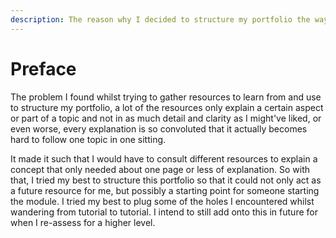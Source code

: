 ```yaml
---
description: The reason why I decided to structure my portfolio the way that I did.
---
```


# Preface

The problem I found whilst trying to gather resources to learn from and use to structure my portfolio, a lot of the resources only explain a certain aspect or part of a topic and not in as much detail and clarity as I might've liked, or even worse, every explanation is so convoluted that it actually becomes hard to follow one topic in one sitting.&#x20;

It made it such that I would have to consult different resources to explain a concept that only needed about one page or less of explanation. So with that, I tried my best to structure this portfolio so that it could not only act as a future resource for me, but possibly a starting point for someone starting the module. I tried my best to plug some of the holes I encountered whilst wandering from tutorial to tutorial. I intend to still add onto this in future for when I re-assess for a higher level.&#x20;
